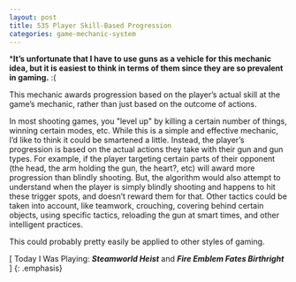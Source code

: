 ```yaml
---
layout: post
title: 535 Player Skill-Based Progression
categories: game-mechanic-system
---
```

\***It’s unfortunate that I have to use guns as a vehicle for this mechanic idea, but it is easiest to think in terms of them since they are so prevalent in gaming.** :(

This mechanic awards progression based on the player’s actual skill at the game’s mechanic, rather than just based on the outcome of actions.

In most shooting games, you "level up" by killing a certain number of things, winning certain modes, etc. While this is a simple and effective mechanic, I’d like to think it could be smartened a little.  Instead, the player’s progression is based on the actual actions they take with their gun and gun types.  For example, if the player targeting certain parts of their opponent (the head, the arm holding the gun, the heart?, etc) will award more progression than blindly shooting.  But, the algorithm would also attempt to understand when the player is simply blindly shooting and happens to hit these trigger spots, and doesn’t reward them for that.  Other tactics could be taken into account, like teamwork, crouching, covering behind certain objects, using specific tactics, reloading the gun at smart times, and other intelligent practices.

This could probably pretty easily be applied to other styles of gaming.

[ Today I Was Playing: ***Steamworld Heist*** and ***Fire Emblem Fates Birthright*** ]
{: .emphasis}